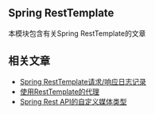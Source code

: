 ## Spring RestTemplate

本模块包含有关Spring RestTemplate的文章

## 相关文章

+ [Spring RestTemplate请求/响应日志记录](docs/Spring-RestTemplate请求-响应日志记录.md)
+ [使用RestTemplate的代理](docs/使用RestTemplate的代理.md)
+ [Spring Rest API的自定义媒体类型](docs/Spring-RestAPI的自定义媒体类型.md)